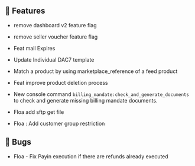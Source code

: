 ## 🚀 Features

- remove dashboard v2 feature flag

- remove seller voucher feature flag

- Feat mail Expires

- Update Individual DAC7 template

- Match a product by using marketplace_reference of a feed product

- Feat improve product deletion process

- New console command `billing_mandate:check_and_generate_documents` to check and generate missing billing mandate documents.

- Floa add sftp get file

- Floa : Add customer group restriction


## 🐛 Bugs

- Floa - Fix Payin execution if there are refunds already executed